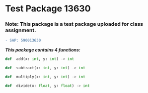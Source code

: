 # Test Package 13630

### Note: This package is a test package uploaded for class assignment.

```diff
- SAP: 590013630
```

_**This package contains 4 functions:**_

```python
def  add(x: int, y: int) -> int
```

```python
def  subtract(x: int, y: int) -> int
```

```python
def  multiply(x: int, y: int) -> int
```

```python
def  divide(x: float, y: float) -> int
```
